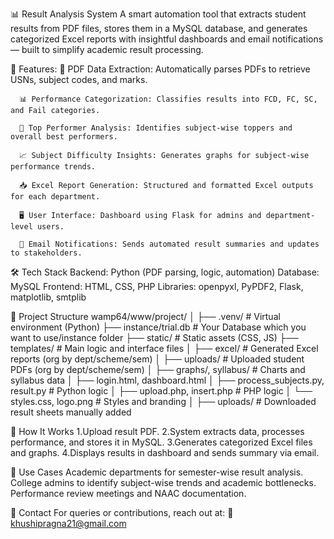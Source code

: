 📊 Result Analysis System
A smart automation tool that extracts student results from PDF files, stores them in a MySQL database, and generates categorized Excel reports with insightful dashboards and email notifications — built to simplify academic result processing.

🚀 Features:
      📄 PDF Data Extraction: Automatically parses PDFs to retrieve USNs, subject codes, and marks.
      
      📊 Performance Categorization: Classifies results into FCD, FC, SC, and Fail categories.
      
      🏅 Top Performer Analysis: Identifies subject-wise toppers and overall best performers.
      
      📈 Subject Difficulty Insights: Generates graphs for subject-wise performance trends.
      
      📥 Excel Report Generation: Structured and formatted Excel outputs for each department.
      
      🖥️ User Interface: Dashboard using Flask for admins and department-level users.
      
      📧 Email Notifications: Sends automated result summaries and updates to stakeholders.

🛠️ Tech Stack
Backend: Python (PDF parsing, logic, automation)
Database: MySQL
Frontend: HTML, CSS, PHP
Libraries: openpyxl, PyPDF2, Flask, matplotlib, smtplib

📁 Project Structure
wamp64/www/project/
│
├── .venv/                    # Virtual environment (Python)
├── instance/trial.db         # Your Database which you want to use/instance folder
├── static/                   # Static assets (CSS, JS)
├── templates/                # Main logic and interface files
│   ├── excel/                # Generated Excel reports (org by dept/scheme/sem)
│   ├── uploads/              # Uploaded student PDFs (org by dept/scheme/sem)
│   ├── graphs/, syllabus/    # Charts and syllabus data
│   ├── login.html, dashboard.html
│   ├── process_subjects.py, result.py  # Python logic
│   ├── upload.php, insert.php         # PHP logic
│   └── styles.css, logo.png           # Styles and branding
│
├── uploads/                 # Downloaded result sheets manually added


🚀 How It Works
1.Upload result PDF.
2.System extracts data, processes performance, and stores it in MySQL.
3.Generates categorized Excel files and graphs.
4.Displays results in dashboard and sends summary via email.

📌 Use Cases
Academic departments for semester-wise result analysis.
College admins to identify subject-wise trends and academic bottlenecks.
Performance review meetings and NAAC documentation.

📧 Contact
For queries or contributions, reach out at:
📩 khushipragna21@gmail.com
